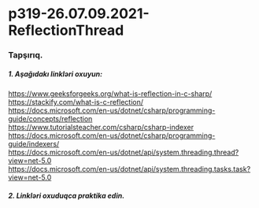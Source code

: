 # p319-26.07.09.2021-ReflectionThread



### Tapşırıq.



##### 1. Aşağıdakı linkləri oxuyun:
https://www.geeksforgeeks.org/what-is-reflection-in-c-sharp/<br />
https://stackify.com/what-is-c-reflection/<br />
https://docs.microsoft.com/en-us/dotnet/csharp/programming-guide/concepts/reflection<br />
https://www.tutorialsteacher.com/csharp/csharp-indexer<br />
https://docs.microsoft.com/en-us/dotnet/csharp/programming-guide/indexers/<br />
https://docs.microsoft.com/en-us/dotnet/api/system.threading.thread?view=net-5.0<br />
https://docs.microsoft.com/en-us/dotnet/api/system.threading.tasks.task?view=net-5.0<br />




##### 2. Linkləri oxuduqca praktika edin.








